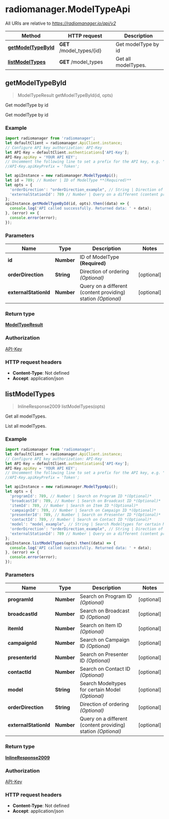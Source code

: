 # radiomanager.ModelTypeApi

All URIs are relative to *https://radiomanager.io/api/v2*

Method | HTTP request | Description
------------- | ------------- | -------------
[**getModelTypeById**](ModelTypeApi.md#getModelTypeById) | **GET** /model_types/{id} | Get modelType by id
[**listModelTypes**](ModelTypeApi.md#listModelTypes) | **GET** /model_types | Get all modelTypes.



## getModelTypeById

> ModelTypeResult getModelTypeById(id, opts)

Get modelType by id

Get modelType by id

### Example

```javascript
import radiomanager from 'radiomanager';
let defaultClient = radiomanager.ApiClient.instance;
// Configure API key authorization: API-Key
let API-Key = defaultClient.authentications['API-Key'];
API-Key.apiKey = 'YOUR API KEY';
// Uncomment the following line to set a prefix for the API key, e.g. "Token" (defaults to null)
//API-Key.apiKeyPrefix = 'Token';

let apiInstance = new radiomanager.ModelTypeApi();
let id = 789; // Number | ID of ModelType **(Required)**
let opts = {
  'orderDirection': "orderDirection_example", // String | Direction of ordering *(Optional)*
  'externalStationId': 789 // Number | Query on a different (content providing) station *(Optional)*
};
apiInstance.getModelTypeById(id, opts).then((data) => {
  console.log('API called successfully. Returned data: ' + data);
}, (error) => {
  console.error(error);
});

```

### Parameters


Name | Type | Description  | Notes
------------- | ------------- | ------------- | -------------
 **id** | **Number**| ID of ModelType **(Required)** | 
 **orderDirection** | **String**| Direction of ordering *(Optional)* | [optional] 
 **externalStationId** | **Number**| Query on a different (content providing) station *(Optional)* | [optional] 

### Return type

[**ModelTypeResult**](ModelTypeResult.md)

### Authorization

[API-Key](../README.md#API-Key)

### HTTP request headers

- **Content-Type**: Not defined
- **Accept**: application/json


## listModelTypes

> InlineResponse2009 listModelTypes(opts)

Get all modelTypes.

List all modelTypes.

### Example

```javascript
import radiomanager from 'radiomanager';
let defaultClient = radiomanager.ApiClient.instance;
// Configure API key authorization: API-Key
let API-Key = defaultClient.authentications['API-Key'];
API-Key.apiKey = 'YOUR API KEY';
// Uncomment the following line to set a prefix for the API key, e.g. "Token" (defaults to null)
//API-Key.apiKeyPrefix = 'Token';

let apiInstance = new radiomanager.ModelTypeApi();
let opts = {
  'programId': 789, // Number | Search on Program ID *(Optional)*
  'broadcastId': 789, // Number | Search on Broadcast ID *(Optional)*
  'itemId': 789, // Number | Search on Item ID *(Optional)*
  'campaignId': 789, // Number | Search on Campaign ID *(Optional)*
  'presenterId': 789, // Number | Search on Presenter ID *(Optional)*
  'contactId': 789, // Number | Search on Contact ID *(Optional)*
  'model': "model_example", // String | Search Modeltypes for certain Model *(Optional)*
  'orderDirection': "orderDirection_example", // String | Direction of ordering *(Optional)*
  'externalStationId': 789 // Number | Query on a different (content providing) station *(Optional)*
};
apiInstance.listModelTypes(opts).then((data) => {
  console.log('API called successfully. Returned data: ' + data);
}, (error) => {
  console.error(error);
});

```

### Parameters


Name | Type | Description  | Notes
------------- | ------------- | ------------- | -------------
 **programId** | **Number**| Search on Program ID *(Optional)* | [optional] 
 **broadcastId** | **Number**| Search on Broadcast ID *(Optional)* | [optional] 
 **itemId** | **Number**| Search on Item ID *(Optional)* | [optional] 
 **campaignId** | **Number**| Search on Campaign ID *(Optional)* | [optional] 
 **presenterId** | **Number**| Search on Presenter ID *(Optional)* | [optional] 
 **contactId** | **Number**| Search on Contact ID *(Optional)* | [optional] 
 **model** | **String**| Search Modeltypes for certain Model *(Optional)* | [optional] 
 **orderDirection** | **String**| Direction of ordering *(Optional)* | [optional] 
 **externalStationId** | **Number**| Query on a different (content providing) station *(Optional)* | [optional] 

### Return type

[**InlineResponse2009**](InlineResponse2009.md)

### Authorization

[API-Key](../README.md#API-Key)

### HTTP request headers

- **Content-Type**: Not defined
- **Accept**: application/json

